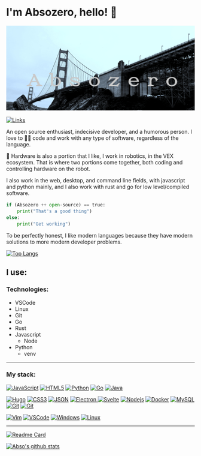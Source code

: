 ﻿
# I'm Absozero, hello! 👋

![image](./banner.jpg)

[![Links](https://img.shields.io/badge/-Links-green?style=flat&link=https://absozero.github.io)](https://absozero.github.io)

An open source enthusiast, indecisive developer, and a humorous person. I love to 👨‍💻 code and work with any type of software, regardless of the language.

:robot: Hardware is also a portion that I like, I work in robotics, in the VEX ecosystem. That is where two portions come together, both coding and controlling hardware on the robot.

I also work in the web, desktop, and command line fields, with javascript and python mainly, and I also work with rust and go for low level/compiled software.
```python
if (Absozero ++ open-source) == true:
	print("That's a good thing")
else:
	print("Get working") 
```
To be perfectly honest, I like modern languages because they have modern solutions to more modern developer problems.

[![Top Langs](https://github-readme-stats.vercel.app/api/top-langs/?username=absozero&theme=radical)](https://github.com/absozero)
## I use:
### Technologies:
- VSCode
- Linux
- Git
- Go
- Rust
- Javascript
	- Node
- Python
	- venv

---

### My stack:
[![JavaScript](https://img.shields.io/badge/-JavaScript-black?style=flat&logo=javascript&link=https://github.com/absozero)](https://github.com/absozero)
[![HTML5](https://img.shields.io/badge/-HTML5-E34F26?style=flat&logo=html5&logoColor=white&link=https://github.com/absozero)](https://github.com/absozero)
[![Python](https://img.shields.io/badge/-Python-darkblue?style=flat&logo=python&logoColor=yellow&link=https://github.com/absozero)](https://github.com/absozero)
[![Go](https://img.shields.io/badge/-Go-blue?style=flat&logo=go&logoColor=white&link=https://github.com/absozero)](https://github.com/absozero)
[![Java](https://img.shields.io/badge/Rust-D87600?style=flat&logo=rust&link=https://github.com/absozero)](https://github.com/absozero)

[![Hugo](https://img.shields.io/badge/-Hugo-418958?style=flat&logo=hugo&logoColor=white&link=https://github.com/absozero)](https://github.com/absozero)
[![CSS3](https://img.shields.io/badge/-CSS3-1572B6?style=flat&logo=css3&link=https://github.com/absozero)](https://github.com/absozero)
[![JSON](https://img.shields.io/badge/-json-02569B?style=flat&logo=json&link=https://github.com/absozero)](https://github.com/absozero)
[![Electron](https://img.shields.io/badge/-Electron-dimgray?style=flat&logo=electron&logoColor=aliceblue&link=https://github.com/absozero)](https://github.com/absozero)[
![Svelte](https://img.shields.io/badge/-Svelte-orangered?style=flat&logo=svelte&logoColor=white&link=https://github.com/absozero)](https://github.com/absozero)
[
![Nodejs](https://img.shields.io/badge/-Nodejs-darkgreen?style=flat&logo=Node.js&logoColor=yellow&link=https://github.com/absozero)](https://github.com/absozero)
[![Docker](https://img.shields.io/badge/-Docker-black?style=flat&logo=docker&link=https://github.com/absozero)](https://github.com/absozero)
[![MySQL](https://img.shields.io/badge/-MySQL-black?style=flat&logo=mysql&link=https://github.com/absozero)](https://github.com/absozero)
[![Git](https://img.shields.io/badge/-Git-black?style=flat&logo=git&link=https://github.com/absozero)](https://github.com/absozero)
[![Git](https://img.shields.io/badge/-Github-black?style=flat&logo=github&logoColor=white&link=https://github.com/absozero)](https://github.com/absozero)

[![Vim](https://img.shields.io/badge/-Vim-darkgreen?style=flat&logo=vim&link=https://github.com/absozero)](https://github.com/absozero)
[![VSCode](https://img.shields.io/badge/-Vscode-blue?style=flat&logo=visual-studio-code&link=https://github.com/absozero)](https://github.com/absozero)
[![Windows](https://img.shields.io/badge/-Windows-darkblue?style=flat&logo=windows&link=https://github.com/absozero)](https://github.com/absozero)
[![Linux](https://img.shields.io/badge/-Linux-black?style=flat&logo=linux&logoColor=yellow&link=https://github.com/absozero)](https://github.com/absozero)

---

[![Readme Card](https://github-readme-stats.vercel.app/api/pin/?username=absozero&theme=react&repo=absozero.github.io)](https://github.com/absozero/absozero.github.io)

[![Abso's github stats](https://github-readme-stats.vercel.app/api?username=absozero&theme=blueberry&show_icons=true&hide_border=true&bg_color=303446&text_color=c6d0f5&icon_color=ca9ee6&title_color=81c8be)](https://github.com/absozero/absozero)
